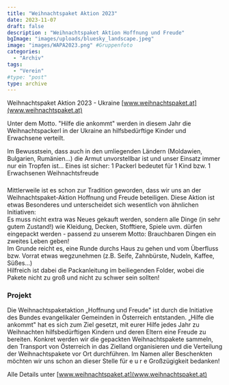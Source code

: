 ```yaml
---
title: "Weihnachtspaket Aktion 2023"
date: 2023-11-07
draft: false
description : "Weihnachtspaket Aktion Hoffnung und Freude"
bgImage: "images/uploads/bluesky_landscape.jpeg"
image: "images/WAPA2023.png" #Gruppenfoto
categories: 
  - "Archiv"
tags:
  - "Verein"
#type: "post"
type: archive
---
```

Weihnachtspaket Aktion 2023  - Ukraine
[www.weihnachtspaket.at](www.weihnachtspaket.at)   

Unter dem Motto. "Hilfe die ankommt" werden in diesem Jahr die Weihnachtspackerl in der Ukraine an hilfsbedürftige Kinder und Erwachsene verteilt.

 <!--more-->
Im Bewusstsein, dass auch in den umliegenden Ländern (Moldawien, Bulgarien, Rumänien...) die Armut unvorstellbar ist und unser Einsatz immer nur ein Tropfen ist...
Eines ist sicher: 1 Packerl bedeutet für 1
Kind bzw. 1 Erwachsenen
Weihnachtsfreude
### 
Mittlerweile ist es schon zur Tradition geworden, dass wir uns an der Weihnachtspaket-Aktion Hoffnung und Freude beteiligen.
Diese Aktion ist etwas Besonderes und unterscheidet sich wesentlich von ähnlichen
Initiativen:  
Es muss nicht extra was Neues gekauft werden, sondern alle Dinge (in sehr gutem Zustand!) wie Kleidung, Decken, Stofftiere, Spiele uvm. dürfen eingepackt werden - passend zu unserem Motto: Brauchbaren Dingen ein zweites Leben geben!  
Im Grunde reicht es, eine Runde durchs Haus zu gehen und vom Überfluss bzw. Vorrat etwas wegzunehmen (z.B. Seife, Zahnbürste, Nudeln, Kaffee, Süßes...)  
Hilfreich ist dabei die Packanleitung im beiliegenden Folder, wobei die Pakete nicht zu groß und nicht zu schwer sein sollten!



### Projekt
Die Weihnachtspaketaktion „Hoffnung und Freude" ist durch die Initiative des Bundes
evangelikaler
Gemeinden in Österreich entstanden. „Hilfe die ankommt" hat es sich zum Ziel gesetzt, mit eurer Hilfe jedes Jahr zu Weihnachten hilfsbedürftigen Kindern und deren Eltern eine Freude zu bereiten.
Konkret werden wir die gepackten Weihnachtspakete sammeln, den Transport von Österreich in das Zielland organisieren und die Verteilung der Weihnachtspakete vor Ort
durchführen.
Im Namen aller Beschenkten möchten wir uns
schon an dieser Stelle für
e u r e
Großzügigkeit bedanken!

Alle Details unter [www.weihnachtspaket.at](www.weihnachtspaket.at)



